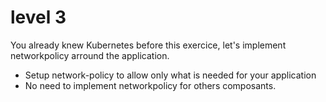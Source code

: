 # level 3

You already knew Kubernetes before this exercice, let's implement networkpolicy arround the application.

- Setup network-policy to allow only what is needed for your application
- No need to implement networkpolicy for others composants.


